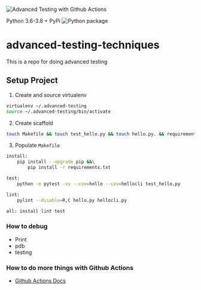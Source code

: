 ![Advanced Testing with Github Actions](https://github.com/noahgift/advanced-testing-techniques/workflows/Advanced%20Testing%20with%20Github%20Actions/badge.svg)

Python 3.6-3.8 + PyPi
![Python package](https://github.com/noahgift/advanced-testing-techniques/workflows/Python%20package/badge.svg)

# advanced-testing-techniques
This is a repo for doing advanced testing

## Setup Project

1. Create and source virtualenv

```bash
virtualenv ~/.advanced-testing
source ~/.advanced-testing/bin/activate
```

2. Create scaffold

```bash
touch Makefile && touch test_hello.py && touch hello.py. && requirements.txt
```

3.  Populate `Makefile`

```bash
install:
	pip install --upgrade pip &&\
		pip install -r requirements.txt

test:
	python -m pytest -vv --cov=hello --cov=hellocli test_hello.py

lint:
	pylint --disable=R,C hello.py hellocli.py

all: install lint test
```

### How to debug

* Print
* pdb
* testing


### How to do more things with Github Actions

* [Github Actions Docs](https://docs.github.com/en/free-pro-team@latest/actions/guides/building-and-testing-python#specifying-a-python-version)
